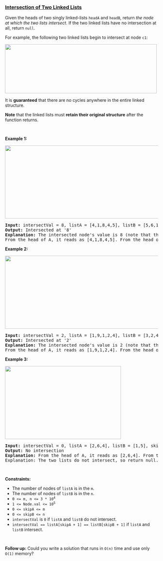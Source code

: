 ### [Intersection of Two Linked Lists](https://leetcode.com/problems/intersection-of-two-linked-lists)

<p>Given the heads of two singly linked-lists <code>headA</code> and <code>headB</code>, return <em>the node at which the two lists intersect</em>. If the two linked lists have no intersection at all, return <code>null</code>.</p>

<p>For example, the following two linked lists begin to intersect at node <code>c1</code>:</p>
<img alt="" src="https://assets.leetcode.com/uploads/2021/03/05/160_statement.png" style="width: 500px; height: 162px;" />
<p>It is <strong>guaranteed</strong> that there are no cycles anywhere in the entire linked structure.</p>

<p><strong>Note</strong> that the linked lists must <strong>retain their original structure</strong> after the function returns.</p>

<p>&nbsp;</p>
<p><strong>Example 1:</strong></p>
<img alt="" src="https://assets.leetcode.com/uploads/2021/03/05/160_example_1_1.png" style="width: 742px; height: 241px;" />
<pre>
<strong>Input:</strong> intersectVal = 8, listA = [4,1,8,4,5], listB = [5,6,1,8,4,5], skipA = 2, skipB = 3
<strong>Output:</strong> Intersected at &#39;8&#39;
<strong>Explanation:</strong> The intersected node&#39;s value is 8 (note that this must not be 0 if the two lists intersect).
From the head of A, it reads as [4,1,8,4,5]. From the head of B, it reads as [5,6,1,8,4,5]. There are 2 nodes before the intersected node in A; There are 3 nodes before the intersected node in B.
</pre>

<p><strong>Example 2:</strong></p>
<img alt="" src="https://assets.leetcode.com/uploads/2021/03/05/160_example_2.png" style="width: 622px; height: 241px;" />
<pre>
<strong>Input:</strong> intersectVal = 2, listA = [1,9,1,2,4], listB = [3,2,4], skipA = 3, skipB = 1
<strong>Output:</strong> Intersected at &#39;2&#39;
<strong>Explanation:</strong> The intersected node&#39;s value is 2 (note that this must not be 0 if the two lists intersect).
From the head of A, it reads as [1,9,1,2,4]. From the head of B, it reads as [3,2,4]. There are 3 nodes before the intersected node in A; There are 1 node before the intersected node in B.
</pre>

<p><strong>Example 3:</strong></p>
<img alt="" src="https://assets.leetcode.com/uploads/2021/03/05/160_example_3.png" style="width: 382px; height: 241px;" />
<pre>
<strong>Input:</strong> intersectVal = 0, listA = [2,6,4], listB = [1,5], skipA = 3, skipB = 2
<strong>Output:</strong> No intersection
<strong>Explanation:</strong> From the head of A, it reads as [2,6,4]. From the head of B, it reads as [1,5]. Since the two lists do not intersect, intersectVal must be 0, while skipA and skipB can be arbitrary values.
Explanation: The two lists do not intersect, so return null.
</pre>

<p>&nbsp;</p>
<p><strong>Constraints:</strong></p>

<ul>
	<li>The number of nodes of <code>listA</code> is in the <code>m</code>.</li>
	<li>The number of nodes of <code>listB</code> is in the <code>n</code>.</li>
	<li><code>0 &lt;= m, n &lt;= 3 * 10<sup>4</sup></code></li>
	<li><code>1 &lt;= Node.val &lt;= 10<sup>5</sup></code></li>
	<li><code>0 &lt;= skipA &lt;= m</code></li>
	<li><code>0 &lt;= skipB &lt;= n</code></li>
	<li><code>intersectVal</code> is <code>0</code> if <code>listA</code> and <code>listB</code> do not intersect.</li>
	<li><code>intersectVal == listA[skipA + 1] == listB[skipB + 1]</code> if <code>listA</code> and <code>listB</code> intersect.</li>
</ul>

<p>&nbsp;</p>
<strong>Follow up:</strong> Could you write a solution that runs in <code>O(n)</code> time and use only <code>O(1)</code> memory?